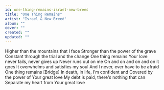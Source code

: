 ```yaml
---
id: one-thing-remains-israel-new-breed
title: "One Thing Remains"
artist: "Israel & New Breed"
album: ""
cover: ""
created: ""
updated: ""
---
```


Higher than the mountains that I face
Stronger than the power of the grave
Constant through the trial and the change
One thing remains
Your love never fails, never gives up
Never runs out on me
On and on and on and on it goes
It overwhelms and satisfies my soul
And I never, ever have to be afraid
One thing remains
[Bridge]
In death, in life, I'm confident and
Covered by the power of Your great love
My debt is paid, there's nothing that can
Separate my heart from Your great love
